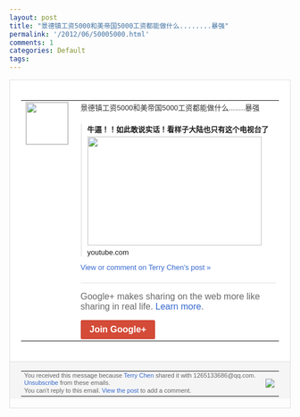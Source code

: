 ```yaml
---
layout: post
title: "景德镇工资5000和美帝国5000工资都能做什么........暴强"
permalink: '/2012/06/50005000.html'
comments: 1
categories: Default
tags: 
---
```

<div style="border:solid 1px #dfdfdf;color:#686868;font:13px Arial"><div style="background-color:#fff;padding:20px;"><table cellpadding="0" cellspacing="0"><tr><td style="padding-right:15px;vertical-align:top"><a href="https://plus.google.com/_/notifications/ngemlink?&amp;emid=CJjdhObg6bACFcqzNAod4T4AAA&amp;path=%2F108643996575278738906&amp;dt=1340639895697"><img height="75" src="https://lh3.googleusercontent.com/-KKRGTyJ5Bl0/AAAAAAAAAAI/AAAAAAAAEEY/jllxqER5dCk/s75-c-k-a/photo.jpg" style="border:solid 1px #cccccc;" width="75"/></a></td><td style="width:578px;color:#333;font:13px Arial;vertical-align:top;"><div style="padding-bottom:10px">景德镇工资5000和美帝国5000工资都<wbr/>能做什么........暴强</div><div style="margin-top:10px;padding-left:10px; border-left:2px solid #EAEAEA"><span style="margin-right:5px"><div style="margin-bottom:4px;font-weight:bold"><a href="https://plus.google.com/_/notifications/ngemlink?&amp;emid=CJjdhObg6bACFcqzNAod4T4AAA&amp;path=%2F108643996575278738906%2Fposts%2F8wyvX6Wousu%3Fgpinv%3DAMIXal8JpVeV55ptU1al7aUbKWBvKgj0Y2nK2NSxsLMmiicDXlJoVMJ-eEQg46Vw5dl_yy-8oc-kjeKJnqUyraM_cNIHlMXs-xSBP9ROneb58FmMQ7fNIJw&amp;dt=1340639895697" style="zSoyz;text-decoration:none">牛逼！！如此敢说实话！看样子大陆也只有这<wbr/>个电视台了</a></div><a href="https://plus.google.com/_/notifications/ngemlink?&amp;emid=CJjdhObg6bACFcqzNAod4T4AAA&amp;path=%2F108643996575278738906%2Fposts%2F8wyvX6Wousu%3Fgpinv%3DAMIXal8JpVeV55ptU1al7aUbKWBvKgj0Y2nK2NSxsLMmiicDXlJoVMJ-eEQg46Vw5dl_yy-8oc-kjeKJnqUyraM_cNIHlMXs-xSBP9ROneb58FmMQ7fNIJw&amp;dt=1340639895697" style="zSoyz"><img border="0" src="https://images1-focus-opensocial.googleusercontent.com/gadgets/proxy?url=http://ytimg.googleusercontent.com/vi/c4wBhowFUyg/hqdefault.jpg&amp;container=focus&amp;gadget=a&amp;rewriteMime=image/*&amp;refresh=31536000&amp;resize_h=195" style="width:312px;height:195px;display:block"/></a><div style="margin:5px 0 12px 0"><a href="http://www.youtube.com/v/c4wBhowFUyg?hl=en&amp;fs=1&amp;autoplay=1" style="zSoyz;text-decoration:none">youtube.com</a></div></span></div><a href="https://plus.google.com/_/notifications/ngemlink?&amp;emid=CJjdhObg6bACFcqzNAod4T4AAA&amp;path=%2F108643996575278738906%2Fposts%2F8wyvX6Wousu%3Fgpinv%3DAMIXal8JpVeV55ptU1al7aUbKWBvKgj0Y2nK2NSxsLMmiicDXlJoVMJ-eEQg46Vw5dl_yy-8oc-kjeKJnqUyraM_cNIHlMXs-xSBP9ROneb58FmMQ7fNIJw&amp;dt=1340639895697" style="color:#3366CC;text-decoration:none;">View or comment on Terry Chen's post »</a><div style="margin-top:20px;border-top:solid 1px #dfdfdf"><div style="padding:15px 0;color:#686868;font:16px Arial;">Google+ makes sharing on the web more like sharing in real life. <a href="http://www.google.com/+/learnmore/" style="color:#3366CC;text-decoration:none;">Learn more</a>.</div><a href="https://plus.google.com/_/notifications/ngemlink?&amp;emid=CJjdhObg6bACFcqzNAod4T4AAA&amp;path=%2F%3Fgpinv%3DAMIXal8JpVeV55ptU1al7aUbKWBvKgj0Y2nK2NSxsLMmiicDXlJoVMJ-eEQg46Vw5dl_yy-8oc-kjeKJnqUyraM_cNIHlMXs-xSBP9ROneb58FmMQ7fNIJw&amp;dt=1340639895697" style="display:inline-block;padding:7px 15px;background-color:#d44b38; color:#fff;font-size:16px; font-weight:bold;border-radius:2px;-webkit-border-radius:2px; -moz-border-radius:2px;border:solid 1px #c43b28; white-space:nowrap;text-decoration:none">Join Google+</a></div></td></tr></table></div><div style="border-top:solid 1px #dfdfdf;padding:0 20px; background-color:#f5f5f5"><table cellpadding="0" cellspacing="0" style="height:50px"><tbody><tr><td style="vertical-align:middle;width:100%; color:#636363;font:11px Arial; line-height:120%">You received this message because <a href="https://plus.google.com/_/notifications/ngemlink?&amp;emid=CJjdhObg6bACFcqzNAod4T4AAA&amp;path=%2F108643996575278738906%3Fgpinv%3DAMIXal8JpVeV55ptU1al7aUbKWBvKgj0Y2nK2NSxsLMmiicDXlJoVMJ-eEQg46Vw5dl_yy-8oc-kjeKJnqUyraM_cNIHlMXs-xSBP9ROneb58FmMQ7fNIJw&amp;dt=1340639895697" style="color:#3366CC;text-decoration:none;">Terry Chen</a> shared it with 1265133686@qq.com. <a href="https://plus.google.com/_/notifications/ngemlink?&amp;emid=CJjdhObg6bACFcqzNAod4T4AAA&amp;path=%2F_%2Fnonplus%2Femailsettings%3Fgpinv%3DAMIXal8JpVeV55ptU1al7aUbKWBvKgj0Y2nK2NSxsLMmiicDXlJoVMJ-eEQg46Vw5dl_yy-8oc-kjeKJnqUyraM_cNIHlMXs-xSBP9ROneb58FmMQ7fNIJw%26est%3DADH5u8VhoPQayTazhF9fTzzt1XCffwZRKqaWXw9maolKADOpWcSiBi1tuvE6gKwefj79kEsro2BaACFlidtoME8i-8qENaUtVcF8Dg_CCAPszyEHAf8KpAf33aGBvLRDu6cJDoCF-exl&amp;dt=1340639895697" style="color:#3366CC;text-decoration:none;">Unsubscribe</a> from these emails.<br/>You can't reply to this email. <a href="https://plus.google.com/_/notifications/ngemlink?&amp;emid=CJjdhObg6bACFcqzNAod4T4AAA&amp;path=%2F108643996575278738906%2Fposts%2F8wyvX6Wousu%3Fgpinv%3DAMIXal8JpVeV55ptU1al7aUbKWBvKgj0Y2nK2NSxsLMmiicDXlJoVMJ-eEQg46Vw5dl_yy-8oc-kjeKJnqUyraM_cNIHlMXs-xSBP9ROneb58FmMQ7fNIJw&amp;dt=1340639895697" style="color:#3366CC;text-decoration:none;">View the post</a> to add a comment.<br/></td><td><img src="https://ssl.gstatic.com/s2/oz/images/notifications/logo/google-plus-6617a72bb36cc548861652780c9e6ff1.png"/></td></tr></tbody></table></div></div>